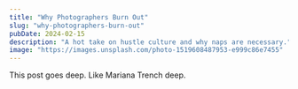 ```yaml
---
title: "Why Photographers Burn Out"
slug: "why-photographers-burn-out"
pubDate: 2024-02-15
description: "A hot take on hustle culture and why naps are necessary."
image: "https://images.unsplash.com/photo-1519608487953-e999c86e7455"
---
```


This post goes deep. Like Mariana Trench deep.
